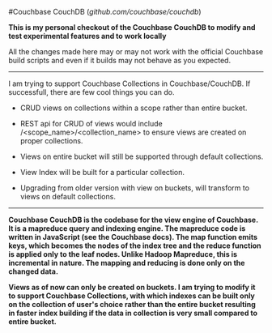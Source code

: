 #Couchbase CouchDB (*github.com/couchbase/couchdb*)

**This is my personal checkout of the Couchbase CouchDB to modify and test experimental features and to work locally**

All the changes made here may or may not work with the official Couchbase build scripts and even if it builds may not behave as you expected.

***

I am trying to support Couchbase Collections in Couchbase/CouchDB. If successfull, there are few cool things you can do.

* CRUD views on collections within a scope rather than entire bucket.

* REST api for CRUD of views would include /<scope_name>/<collection_name> to ensure views are created on proper collections.

* Views on entire bucket will still be supported through default collections.

* View Index will be built for a particular collection.

* Upgrading from older version with view on buckets, will transform to views on default collections.

***

**Couchbase CouchDB is the codebase for the view engine of Couchbase. It is a mapreduce query and indexing engine. The mapreduce code is written in JavaScript (see the Couchbase docs). The map function emits keys, which becomes the nodes of the index tree and the reduce function is applied only to the leaf nodes. Unlike Hadoop Mapreduce, this is incremental in nature. The mapping and reducing is done only on the changed data.**

**Views as of now can only be created on buckets. I am trying to modify it to support Couchbase Collections, with which indexes can be built only on the collection of user's choice rather than the entire bucket resulting in faster index building if the data in collection is very small compared to entire bucket.**